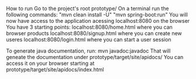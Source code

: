 How to run
Go to the project's root prototype/
On a terminal run the following commands:
    "mvn clean install -U"
    "mvn spring-boot:run"
You will now have access to the application acessing localhost:8080 on the browser
You have 3 starting points:
    localhost:8080/home.html where you can browser products
    localhost:8080/signup.html where you can create new useres
    localhost:8080/login.html where you can start a user session

To generate java documentation, run:
    mvn javadoc:javadoc
    That will geneate the documentation under prototype/target/site/apidocs/
    You can access it on your browser starting at prototype/target/site/apidocs/index.html